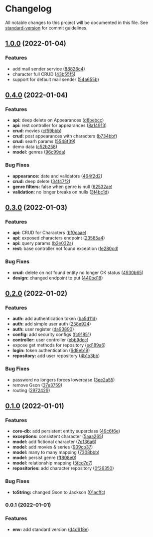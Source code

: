 # Changelog

All notable changes to this project will be documented in this file. See [standard-version](https://github.com/conventional-changelog/standard-version) for commit guidelines.

## [1.0.0](https://github.com/tomasanchez/disney-challenge/compare/v0.4.0...v1.0.0) (2022-01-04)


### Features

* add mail sender service ([88826c4](https://github.com/tomasanchez/disney-challenge/commit/88826c4d51c2d502c387dd7acde36d41e59fb25b))
* character full CRUD ([43b55f5](https://github.com/tomasanchez/disney-challenge/commit/43b55f5f361eb72266711a9b01fb68f953189439))
* support for default mail sender ([54a655b](https://github.com/tomasanchez/disney-challenge/commit/54a655bd3be68258e463d305901d2d20284eaf43))

## [0.4.0](https://github.com/tomasanchez/disney-challenge/compare/v0.3.0...v0.4.0) (2022-01-04)


### Features

* **api:** deep delete on Appearances ([d8bebcc](https://github.com/tomasanchez/disney-challenge/commit/d8bebcc03deaf4bda42edaa2fa8fdd86887e9e14))
* **api:** rest controller for appearances ([8a14913](https://github.com/tomasanchez/disney-challenge/commit/8a149134537f6abea3a86bb092b1a71dd3b31f61))
* **crud:** movies ([cf59bbb](https://github.com/tomasanchez/disney-challenge/commit/cf59bbb06cf7b0af363caa38dd7cf8c093fa9a8c))
* **crud:** post appearances with characters ([b734bbf](https://github.com/tomasanchez/disney-challenge/commit/b734bbfba60bce41e4ffb1211f7816c57c71ba7f))
* **crud:** searh params ([5548f39](https://github.com/tomasanchez/disney-challenge/commit/5548f39917bf0fbfed738ddaa837303ffa29a6eb))
* demo data ([c52b258](https://github.com/tomasanchez/disney-challenge/commit/c52b258619218ccd66df8d2efd7453a66690fd76))
* **model:** genres ([96c99da](https://github.com/tomasanchez/disney-challenge/commit/96c99da8194fad5f017dd832a17f23c115e4e972))


### Bug Fixes

* **appearance:** date and validators ([464f2d2](https://github.com/tomasanchez/disney-challenge/commit/464f2d23532bcdc27ddec64560e2e7bd764206fa))
* **crud:** deep delete ([34f47f2](https://github.com/tomasanchez/disney-challenge/commit/34f47f224f023466c9236e492e8b233411c3cce1))
* **genre filters:** false when genre is null ([62532ae](https://github.com/tomasanchez/disney-challenge/commit/62532aecba0f5068876366a53ec63d1ad3ace97a))
* **validation:** no longer breaks on nulls ([3f4bc1d](https://github.com/tomasanchez/disney-challenge/commit/3f4bc1d7eaee5959b07ce0ae5c7dad33334f0a06))

## [0.3.0](https://github.com/tomasanchez/disney-challenge/compare/v0.2.0...v0.3.0) (2022-01-03)


### Features

* **api:** CRUD for Characters ([bf0caae](https://github.com/tomasanchez/disney-challenge/commit/bf0caae6ca8f2f63399f22d3052f22e15d214333))
* **api:** exposed characters endpoint ([23585a4](https://github.com/tomasanchez/disney-challenge/commit/23585a4112adc907f6e9c353503230febbc294b1))
* **api:** query params ([b2e032a](https://github.com/tomasanchez/disney-challenge/commit/b2e032a2fd106367285a8c1fba88ce7e165b8d31))
* **rest:** base controller not found exception ([fe280cd](https://github.com/tomasanchez/disney-challenge/commit/fe280cd0ff43021467b4b31acfa955896ecd2ba3))


### Bug Fixes

* **crud:** delete on not found entity no longer OK status ([4930b65](https://github.com/tomasanchez/disney-challenge/commit/4930b65948283beda8ae69b422aa35da2a06ff3d))
* **design:** changed endpoint to put ([440bd18](https://github.com/tomasanchez/disney-challenge/commit/440bd18a508050e201f667b14bac25b353e04184))

## [0.2.0](https://github.com/tomasanchez/disney-challenge/compare/v0.1.0...v0.2.0) (2022-01-02)


### Features

* **auth:** add authentication token ([ba5d11d](https://github.com/tomasanchez/disney-challenge/commit/ba5d11db923e9cfd1b654fc8d1afb64118fb7c6e))
* **auth:** add simple user auth ([258e924](https://github.com/tomasanchez/disney-challenge/commit/258e924d51eddc884dc43343b23e4e3a6bd58f45))
* **auth:** user register ([da93890](https://github.com/tomasanchez/disney-challenge/commit/da93890713aef64a9b5f6ed1f1c608a06944d634))
* **config:** add security configs ([fc91851](https://github.com/tomasanchez/disney-challenge/commit/fc918511a29ad6f1164aae35f7135575a773054f))
* **controller:** user controller ([ebb9dcc](https://github.com/tomasanchez/disney-challenge/commit/ebb9dcc0657289d837f50d1e4f59ff52d8cf5afd))
* expose get methods for repository ([ed189a6](https://github.com/tomasanchez/disney-challenge/commit/ed189a6e7f847ef87dc536cb32ad90655f47a47c))
* **login:** token authentication ([6d8eb19](https://github.com/tomasanchez/disney-challenge/commit/6d8eb19a8e55eccadd03c6875c799d4751961f42))
* **repository:** add user repository ([4b1b3bb](https://github.com/tomasanchez/disney-challenge/commit/4b1b3bb338cc53248a12a97fe317f72ea0a74d8d))


### Bug Fixes

* password no longers forces lowercase ([3ee2a55](https://github.com/tomasanchez/disney-challenge/commit/3ee2a557e9c69a8cb7188e25dd975d2c6a23cd1d))
* remove Gson ([37e3759](https://github.com/tomasanchez/disney-challenge/commit/37e3759156da808056596c0314c257028229b84b))
* routing ([2972429](https://github.com/tomasanchez/disney-challenge/commit/2972429d7cb0ec4f1d42481c28fbd878bcf3cbe4))

## [0.1.0](https://github.com/tomasanchez/disney-challenge/compare/v0.0.1...v0.1.0) (2022-01-01)


### Features

* **core-db:** add persistent entity superclass ([49c6f6e](https://github.com/tomasanchez/disney-challenge/commit/49c6f6e7ce7db2a3f9626493a575def2f9e2e2dd))
* **exceptions:** consistent character ([5aaa265](https://github.com/tomasanchez/disney-challenge/commit/5aaa2650f52648e4d2a07b16eb6f791159b9cc11))
* **model:** add fictional character ([7d136a6](https://github.com/tomasanchez/disney-challenge/commit/7d136a68ec9e0ca2354120075f5133c4bfaee9fb))
* **model:** add movies & series ([909cb37](https://github.com/tomasanchez/disney-challenge/commit/909cb37a9e409e0510df4551100a4fad9e54cab2))
* **model:** many to many mapping ([7308bbb](https://github.com/tomasanchez/disney-challenge/commit/7308bbbd6d190c334d56f902425ba904a86c053b))
* **model:** persist genre ([ff808e0](https://github.com/tomasanchez/disney-challenge/commit/ff808e0e1c677397367915d1873958cef44ab40b))
* **model:** relationship mapping ([5fcd7d7](https://github.com/tomasanchez/disney-challenge/commit/5fcd7d732157155760c133031e826fc5cc8adf42))
* **repositories:** add character repository ([0f26350](https://github.com/tomasanchez/disney-challenge/commit/0f263508144142abe7c038ae003c9d3b328062da))


### Bug Fixes

* **toString:** changed Gson to Jackson ([01acffc](https://github.com/tomasanchez/disney-challenge/commit/01acffc52c36aeab3f13a319053c6f211fdc2503))

### 0.0.1 (2022-01-01)


### Features

* **env:** add standard version ([d4d618e](https://github.com/tomasanchez/disney-challenge/commit/d4d618e6024ec4bdb9bcd3f03e637a386a227ca6))
